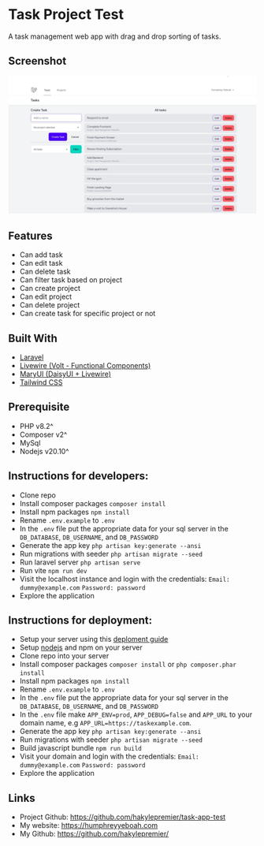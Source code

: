 # Task Project Test

A task management web app with drag and drop sorting of tasks.

## Screenshot

![A screenshot of the final page](./resources/images/screenshot.jpg)

## Features

-   Can add task
-   Can edit task
-   Can delete task
-   Can filter task based on project
-   Can create project
-   Can edit project
-   Can delete project
-   Can create task for specific project or not

## Built With

-   [Laravel](https://laravel.com/)
-   [Livewire (Volt - Functional Components)](https://livewire.laravel.com/docs/volt)
-   [MaryUI (DaisyUI + Livewire)](https://mary-ui.com/)
-   [Tailwind CSS](https://tailwindcss.com/)

## Prerequisite

-   PHP v8.2^
-   Composer v2^
-   MySql
-   Nodejs v20.10^

## Instructions for developers:

-   Clone repo
-   Install composer packages `composer install`
-   Install npm packages `npm install`
-   Rename `.env.example` to `.env`
-   In the `.env` file put the appropriate data for your sql server in the `DB_DATABASE`, `DB_USERNAME`, and `DB_PASSWORD`
-   Generate the app key `php artisan key:generate --ansi`
-   Run migrations with seeder `php artisan migrate --seed`
-   Run laravel server `php artisan serve`
-   Run vite `npm run dev`
-   Visit the localhost instance and login with the credentials: `Email: dummy@example.com` `Password: password`
-   Explore the application

## Instructions for deployment:

-   Setup your server using this [deploment guide](https://laravel.com/docs/11.x/deployment)
-   Setup [nodejs](https://nodejs.org/en) and npm on your server
-   Clone repo into your server
-   Install composer packages `composer install` or `php composer.phar install`
-   Install npm packages `npm install`
-   Rename `.env.example` to `.env`
-   In the `.env` file put the appropriate data for your sql server in the `DB_DATABASE`, `DB_USERNAME`, and `DB_PASSWORD`
-   In the `.env` file make `APP_ENV=prod`, `APP_DEBUG=false` and `APP_URL` to your domain name, e.g `APP_URL=https://taskexample.com`.
-   Generate the app key `php artisan key:generate --ansi`
-   Run migrations with seeder `php artisan migrate --seed`
-   Build javascript bundle `npm run build`
-   Visit your domain and login with the credentials: `Email: dummy@example.com` `Password: password`
-   Explore the application

## Links

-   Project Github: https://github.com/hakylepremier/task-app-test
-   My website: https://humphreyyeboah.com
-   My Github: https://github.com/hakylepremier/
